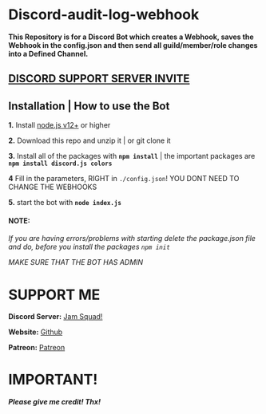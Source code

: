 # Discord-audit-log-webhook

**This Repository is for a Discord Bot which creates a Webhook, saves the Webhook in the config.json and then send all guild/member/role changes into a Defined Channel.**

## [**DISCORD SUPPORT SERVER INVITE**](https://discord.gg/Kn29Zd67sn)

## Installation | How to use the Bot

 **1.** Install [node.js v12+](https://nodejs.org/api/cli.html#cli_unhandled_rejections_mode) or higher

 **2.** Download this repo and unzip it    |    or git clone it

 **3.** Install all of the packages with **`npm install`**     |  the important packages are   **`npm install discord.js colors`**

 **4** Fill in the parameters, RIGHT in `./config.json`! YOU DONT NEED TO CHANGE THE WEBHOOKS

 **5.** start the bot with **`node index.js`**

#### **NOTE:**

*If you are having errors/problems with starting delete the package.json file and do, before you install the packages `npm init`*

*MAKE SURE THAT THE BOT HAS ADMIN*


# SUPPORT ME


**Discord Server:**
[Jam Squad!](https://discord.gg/Kn29Zd67sn)

**Website:**
[Github](https://github.com/PhoneixGamez)

**Patreon:**
[Patreon](https://www.patreon.com/Phoenixtheseventh)


# IMPORTANT!

***Please give me credit! Thx!***